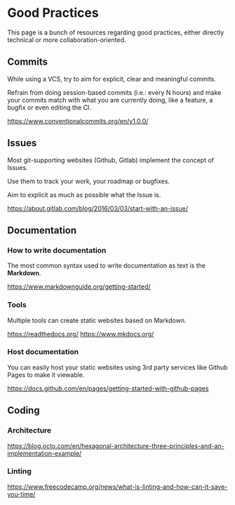 # Good Practices

This page is a bunch of resources regarding good practices, either
directly technical or more collaboration-oriented.

## Commits

While using a VCS, try to aim for explicit, clear and meaningful commits.

Refrain from doing session-based commits (i.e.: every N hours) and make
your commits match with what you are currently doing, like a feature,
a bugfix or even editing the CI.

<https://www.conventionalcommits.org/en/v1.0.0/>

## Issues

Most git-supporting websites (Github, Gitlab) implement the concept of Issues.

Use them to track your work, your roadmap or bugfixes.

Aim to explicit as much as possible what the Issue is.

<https://about.gitlab.com/blog/2016/03/03/start-with-an-issue/>

## Documentation

### How to write documentation

The most common syntax used to write documentation as text is the **Markdown**.

<https://www.markdownguide.org/getting-started/>

### Tools

Multiple tools can create static websites based on Markdown.

<https://readthedocs.org/>
<https://www.mkdocs.org/>

### Host documentation

You can easily host your static websites using 3rd party services like Github Pages
to make it viewable.

<https://docs.github.com/en/pages/getting-started-with-github-pages>

## Coding

### Architecture

<https://blog.octo.com/en/hexagonal-architecture-three-principles-and-an-implementation-example/>

### Linting

<https://www.freecodecamp.org/news/what-is-linting-and-how-can-it-save-you-time/>
